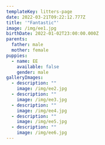 ```yaml
---
templateKey: litters-page
date: 2022-03-21T09:22:12.777Z
title: '"Fantastic"'
image: /img/ee1.jpg
birthDate: 2022-01-02T23:00:00.000Z
parents:
  father: male
  mother: female
puppies:
  - name: EE
    available: false
    gender: male
galleryImages:
  - description: ""
    image: /img/ee2.jpg
  - description: ""
    image: /img/ee3.jpg
  - description: ""
    image: /img/ee4.jpg
  - description: ""
    image: /img/ee5.jpg
  - description: ""
    image: /img/ee6.jpg
---
```

